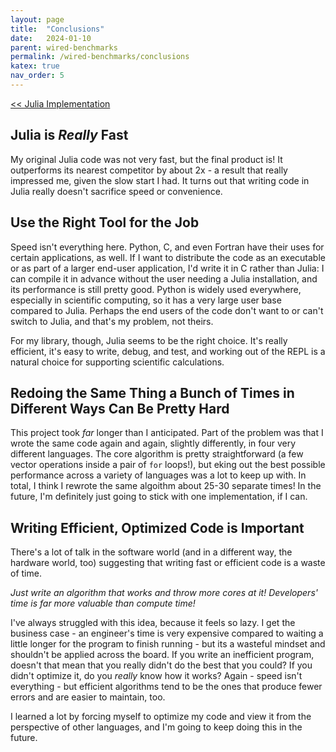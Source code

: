 ```yaml
---
layout: page
title:  "Conclusions"
date:   2024-01-10 
parent: wired-benchmarks
permalink: /wired-benchmarks/conclusions
katex: true
nav_order: 5
---
```


[<< Julia Implementation](/wired-benchmarks/julia)

## Julia is *Really* Fast 
My original Julia code was not very fast, but the final product is! It outperforms
its nearest competitor by about 2x - a result that really impressed me, given the
slow start I had. It turns out that writing code in Julia really doesn't 
sacrifice speed or convenience. 

## Use the Right Tool for the Job
Speed isn't everything here. Python, C, and even Fortran have their uses for 
certain applications, as well. If I want to distribute the code as an executable 
or as part of a larger end-user application, I'd write it in C rather than Julia: I can compile it
in advance without the user needing a Julia installation, and its performance is 
still pretty good. Python is widely used everywhere, especially in scientific computing, 
so it has a very large user base compared to Julia. Perhaps the end users of the code 
don't want to or can't switch to Julia, and that's my problem, not theirs. 

For my library, though, Julia seems to be the right choice. It's really efficient, 
it's easy to write, debug, and test, and working out of the REPL is a natural choice 
for supporting scientific calculations. 

## Redoing the Same Thing a Bunch of Times in Different Ways Can Be Pretty Hard 
This project took *far* longer than I anticipated. Part of the problem was that I
wrote the same code again and again, slightly differently, in four very different 
languages. The core algorithm is pretty straightforward (a few vector operations 
inside a pair of `for` loops!), but eking out the best possible performance across 
a variety of languages was a lot to keep up with. In total, I think I rewrote the
same algoithm about 25-30 separate times! In the future, I'm definitely 
just going to stick with one implementation, if I can.

## Writing Efficient, Optimized Code is Important
There's a lot of talk in the software world (and in a different way, the hardware world, too) 
suggesting that writing fast or efficient code is a waste of time.   

*Just write an algorithm that works and throw more cores at it! Developers' time 
is far more valuable than compute time!*  

I've always struggled with this idea, because it feels so lazy. I get the business 
case - an engineer's time is very expensive compared to waiting a little longer for the
program to finish running - but its a wasteful mindset and shouldn't be applied across the 
board. If you write an inefficient program, doesn't that mean that you really didn't do 
the best that you could? If you didn't optimize it, do you *really* know how it works?
Again - speed isn't everything - but efficient algorithms tend to be the ones 
that produce fewer errors and are easier to maintain, too. 

I learned a lot by forcing myself to optimize my code and view it from the perspective 
of other languages, and I'm going to keep doing this in the future. 